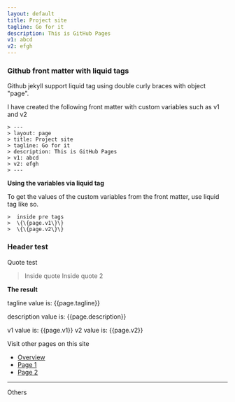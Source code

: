 ```yaml
---
layout: default
title: Project site
tagline: Go for it 
description: This is GitHub Pages
v1: abcd
v2: efgh
---
```



### Github front matter with liquid tags

Github jekyll support liquid tag using double curly braces with object "page".

I have created the following front matter with custom variables such as v1 and v2

```
> ---
> layout: page
> title: Project site
> tagline: Go for it 
> description: This is GitHub Pages
> v1: abcd
> v2: efgh
> ---
```

**Using the variables via liquid tag**

To get the values of the custom variables from the front matter, use liquid tag like so. 

```
>  inside pre tags
>  \{\{page.v1\}\}
>  \{\{page.v2\}\}
```


### Header test

Quote test

> Inside quote
> Inside quote 2



**The result**

tagline value is: {{page.tagline}}

description value is: {{page.description}}

v1 value is: {{page.v1}}
v2 value is: {{page.v2}}


Visit other pages on this site

- [Overview](pages/overview.html)
- [Page 1](pages/page1.html)
- [Page 2](pages/page2.html)


---

Others


